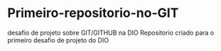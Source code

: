 # Primeiro-repositorio-no-GIT
desafio de projeto sobre GIT/GITHUB na DIO
Repositorio criado para o primeiro desafio de projeto do DIO

